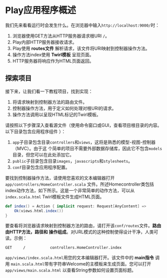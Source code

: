 Play应用程序概述
================================================================================
我们先来看看运行时会发生什么。在浏览器中输入`http://localhost:9000/`时：
1. 浏览器使用GET方法从HTTP服务器请求根URI `/`。
2. Play内部HTTP服务器接收请求。
3. Play使用 **routes文件** 解析请求，该文件将URI映射到控制器操作方法。
4. 操作方法index使用 **Twirl模板** 呈现页面。
5. HTTP服务器将响应作为HTML页面返回。

## 探索项目
接下来，让我们看一下教程项目，找到实现：
1. 将请求映射到控制器方法的路由文件。
2. 控制器操作方法，用于定义如何处理对根URI的请求。
3. 操作方法调用以呈现HTML标记的Twirl模板。

请按照以下步骤深入查看源文件（使用命令窗口或GUI，查看项目根目录的内容。以下目录包含应用程序组件
）：
1. `app`子目录包含目录`controllers`和`views`，这将是熟悉的模型-视图-控制器（MVC）。由于这
个简单的项目不需要外部数据存储库，因此它不包含`models`目录，但您可以在此处添加它。
2. `public`子目录包含目录`images`，`javascripts`和`stylesheets`。
3. `conf`目录包含应用程序配置。

要找到控制器操作方法，请使用您喜欢的文本编辑器打开`app/controllers/HomeController.scala`
文件。所述Homecontroller类包括index动作方法，如下所示。这是一个非常简单的动作方法，可以从
`index.scala.html` Twirl模板文件生成HTML页面。
```scala
def index() = Action { implicit request: Request[AnyContent] =>
    Ok(views.html.index())
}
```
要查看将浏览器请求映射到控制器方法的路由，请打开该`conf/routes`文件。**路由由HTTP方法，路径和
操作组成**。对URL模式的这种控制使得设计干净，人类可读。示例：
```
GET     /           controllers.HomeController.index
```
`app/views/index.scala.html`用您的文本编辑器打开。该文件中的 **main指令** 调用
`main.scala.html`带有字符串Welcome的主模板来生成页面。您可以打开`app/views/main.scala.html`
以查看String参数如何设置页面标题。
